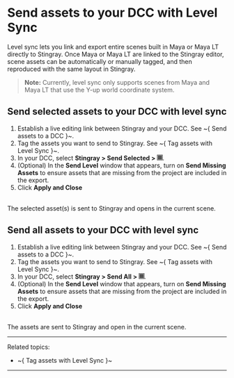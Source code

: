 # Send assets to your DCC with Level Sync

Level sync lets you link and export entire scenes built in Maya or Maya LT directly to Stingray. Once Maya or Maya LT are linked to the Stingray editor, scene assets can be automatically or manually tagged, and then reproduced with the same layout in Stingray.

> **Note:** Currently, level sync only supports scenes from Maya and Maya LT that use the Y-up world coordinate system.

## Send selected assets to your DCC with level sync

1. Establish a live editing link between Stingray and your DCC. See ~{ Send assets to a DCC }~.
2. Tag the assets you want to send to Stingray. See ~{ Tag assets with Level Sync }~.
3. In your DCC, select **Stingray > Send Selected > ![](../../images/opt_box.png)**.
4. (Optional) In the **Send Level** window that appears, turn on **Send Missing Assets** to ensure assets that are missing from the project are included in the export.
5. Click **Apply and Close**
<br>
  The selected asset(s) is sent to Stingray and opens in the current scene.

## Send all assets to your DCC with level sync
1. Establish a live editing link between Stingray and your DCC. See ~{ Send assets to a DCC }~.
2. Tag the assets you want to send to Stingray. See ~{ Tag assets with Level Sync }~.
3. In your DCC, select **Stingray > Send All > ![](../../images/opt_box.png)**.
4. (Optional) In the **Send Level** window that appears, turn on **Send Missing Assets** to ensure assets that are missing from the project are included in the export.
5. Click **Apply and Close**
<br>
  The assets are sent to Stingray and open in the current scene.

---
Related topics:
- ~{ Tag assets with Level Sync }~
---

